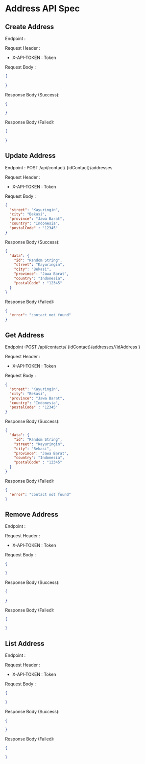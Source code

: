 # Address API Spec

## Create Address

Endpoint : 

Request Header :

- X-API-TOKEN : Token

Request Body :
```json
{
  
}
```

Response Body (Success):
```json
{
  
}
```
Response Body (Failed):
```json
{
  
}
```

## Update Address


Endpoint : POST /api/contact/ {idContact}/addresses

Request Header :

- X-API-TOKEN : Token

Request Body :

```json
{
  "street": "Kayuringin",
  "city": "Bekasi",
  "province": "Jawa Barat",
  "country": "Indonesia",
  "postalCode" : "12345"
}
```

Response Body (Success):

```json
{
  "data": {
    "id": "Random String",
    "street": "Kayuringin",
    "city": "Bekasi",
    "province": "Jawa Barat",
    "country": "Indonesia",
    "postalCode" : "12345"
  }
}
```
Response Body (Failed):

```json
{
  "error": "contact not found"
}
```

## Get Address


Endpoint :POST /api/contacts/ {idContact}/addresses/{idAddress }

Request Header :

- X-API-TOKEN : Token

Request Body :

```json
{
  "street": "Kayuringin",
  "city": "Bekasi",
  "province": "Jawa Barat",
  "country": "Indonesia",
  "postalCode" : "12345"
}
```

Response Body (Success):

```json
{
  "data": {
    "id": "Random String",
    "street": "Kayuringin",
    "city": "Bekasi",
    "province": "Jawa Barat",
    "country": "Indonesia",
    "postalCode" : "12345"
  }
}
```
Response Body (Failed):

```json
{
  "error": "contact not found"
}
```

## Remove Address


Endpoint :

Request Header :

- X-API-TOKEN : Token

Request Body :
```json
{
  
}
```

Response Body (Success):
```json
{
  
}
```
Response Body (Failed):
```json
{
  
}
```

## List Address


Endpoint :

Request Header :

- X-API-TOKEN : Token

Request Body :
```json
{
  
}
```

Response Body (Success):
```json
{
  
}
```
Response Body (Failed):
```json
{
  
}
```
